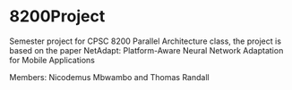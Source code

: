 # 8200Project
Semester project for CPSC 8200 Parallel Architecture class, the project is based on the paper NetAdapt: Platform-Aware Neural Network Adaptation for Mobile Applications

Members: Nicodemus Mbwambo and Thomas Randall
